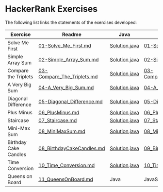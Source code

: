 # HackerRank Exercises

The following list links the statements of the exercises developed:

| Exercise | Readme | Java | JavaScript | Python | TypeScript |
| -------- | ------ | ---- | ---------- | ------ | ---------- |
| Solve Me First | [01-Solve_Me_First.md](./DOC/01-Solve_Me_First.md) | [Solution.java](Java/01-Solve_Me_First/src/main/java/solution/Solution.java) | [01-Solve_Me_First.js](./JavaScript/01-Solve_Me_First.js) | [01-Solve_Me_First.py](./Python/01-Solve_Me_First.py) | [01-Solve_Me_First.ts](./TypeScript/src/01-Solve_Me_First.ts) |
| Simple Array Sum | [02-Simple_Array_Sum.md](DOC/02-Simple_Array_Sum.md) | [Solution.java](Java/02SimpleArraySum/src/main/java/solution/Solution.java) | [02-Simple_Array_Sum.js](JavaScript/02-Simple_Array_Sum.js) | [02-Simple_Array_Sum.py](Python/02-Simple_Array_Sum.py) | [02-Simple_Array_Sum.ts](TypeScript/src/02-Simple_Array_Sum.ts) |
| Compare the Triplets | [03-Compare_The_Triplets.md](DOC/03-Compare_The_Triplets.md) | [Solution.java](Java/03CompareTheTriplets/src/main/java/solution/Solution.java) | [03-Compare_The_Triplets.js](JavaScript/03-Compare_The_Triplets.js) | [03-Compare_The_Triplets.py](Python/03-Compare_The_Triplets.py) | [03_CompareTriplets.ts](TypeScript/src/03-Compare_The_Triplets.ts) |
| A Very Big Sum | [04-A_Very_Big_Sum.md](DOC/04-A_Very_Big_Sum.md) | [Solution.java](Java/04AVeryBigSum/src/main/java/solution/Solution.java) | [04-A_Very_Big_Sum.js](JavaScript/04-A_Very_Big_Sum.js) | [04-A_Very_Big_Sum.py](Python/04-A_Very_Big_Sum.py) | [04-A_Very_Big_Sum.ts](TypeScript/src/04-A_Very_Big_Sum.ts) |
| Diagonal Difference | [05-Diagonal_Difference.md](DOC/05-Diagonal_Difference.md) | [Solution.java](Java/05DiagonalDifference/src/main/java/solution/Solution.java) | [05-Diagonal_Difference.js](JavaScript/05-Diagonal_Difference.js) | [05-Diagonal_Difference.py](Python/05-Diagonal_Difference.py) | [05-Diagonal_Difference.ts](TypeScript/src/05-Diagonal_Difference.ts) |
| Plus Minus | [06_PlusMinus.md](DOC/06_PlusMinus.md) | [Solution.java](Java/06PlusMinus/src/main/java/solution/Solution.java) | [06_PlusMinus.js](JavaScript/06_PlusMinus.js) | [06_PlusMinus.py](Python/06_PlusMinus.py) | [06_PlusMinus.ts](TypeScript/src/06_PlusMinus.ts) |
| Staircase | [07_Staircase.md](DOC/07_Staircase.md) | [Solution.java](Java/07Staircase/src/main/java/solution/Solution.java) | [07_Staircase.js](JavaScript/07_Staircase.js) | [07_Staircase.py](Python/07_Staircase.py) | [07_Staircase.js](TypeScript/src/07_Staircase.ts) |
| Mini-Max Sum | [08_MiniMaxSum.md](DOC/08_MiniMaxSum.md) | [Solution.java](Java/08MiniMaxSum/src/main/java/solution/Solution.java) | [08_MiniMaxSum.js](JavaScript/08_MiniMaxSum.js) | [08_MiniMaxSum.py](Python/08_MiniMaxSum.py) | [08_MiniMaxSum.ts](TypeScript/src/08_MiniMaxSum.ts) |
| Birthday Cake Candles | [08_BirthdayCakeCandles.md](DOC/09_BirthdayCakeCandles.md) | [Solution.java](Java/09BirthdayCakeCandles/src/main/java/solution/Solution.java) | [09_BirthdayCakeCandles.js](JavaScript/09_BirthdayCakeCandles.js) | [09_BirthdayCakeCandles.py](Python/09_BirthdayCakeCandles.py) | [09_BirthdayCakeCandles.ts](TypeScript/src/09_BirthdayCakeCandles.ts) |
| Time Conversion | [10_Time_Conversion.md](DOC/10_Time_Conversion.md) | [Solution.java](Java/10TimeConversion/src/main/java/solution/Solution.java) | [10_Time_Conversion,js](JavaScript/10_Time_Conversion.js) | [10_Time_Conversion.py](Python/10_Time_Conversion.py) | [10_Time_Conversion.ts](TypeScript/src/10_Time_Conversion.ts) |
| Queens on Board | [11_QueensOnBoard.md](DOC/11_QueensOnBoard.md) | Java | JavaScript | Python | TypeScript |
